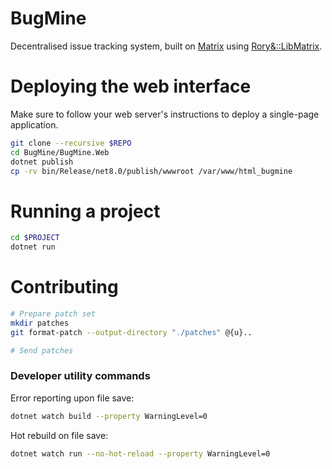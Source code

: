 # BugMine

Decentralised issue tracking system, built on [Matrix](https://matrix.org) using [Rory&::LibMatrix](https://cgit.rory.gay/matrix/LibMatrix.git).

# Deploying the web interface

Make sure to follow your web server's instructions to deploy a single-page application.
```sh
git clone --recursive $REPO
cd BugMine/BugMine.Web
dotnet publish
cp -rv bin/Release/net8.0/publish/wwwroot /var/www/html_bugmine
```

# Running a project

```sh
cd $PROJECT
dotnet run
```

# Contributing

```sh
# Prepare patch set
mkdir patches
git format-patch --output-directory "./patches" @{u}..

# Send patches
```

### Developer utility commands

Error reporting upon file save:
```sh
dotnet watch build --property WarningLevel=0
```

Hot rebuild on file save:
```sh
dotnet watch run --no-hot-reload --property WarningLevel=0
```
